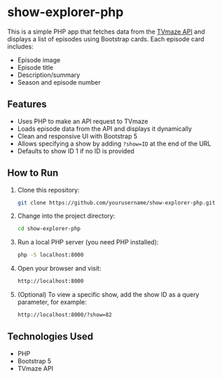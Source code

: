# show-explorer-php

This is a simple PHP app that fetches data from the [TVmaze API](https://www.tvmaze.com/api) and displays a list of episodes using Bootstrap cards. Each episode card includes:

- Episode image
- Episode title
- Description/summary
- Season and episode number

## Features

- Uses PHP to make an API request to TVmaze
- Loads episode data from the API and displays it dynamically
- Clean and responsive UI with Bootstrap 5
- Allows specifying a show by adding `?show=ID` at the end of the URL
- Defaults to show ID 1 if no ID is provided

## How to Run

1. Clone this repository:

   ```bash
   git clone https://github.com/yourusername/show-explorer-php.git
2. Change into the project directory:

   ```bash
   cd show-explorer-php
3. Run a local PHP server (you need PHP installed):

   ```bash
   php -S localhost:8000
4. Open your browser and visit:

   ```bash
   http://localhost:8000
5. (Optional) To view a specific show, add the show ID as a query parameter, for example:

   ```bash
   http://localhost:8000/?show=82

## Technologies Used

- PHP
- Bootstrap 5
- TVmaze API
